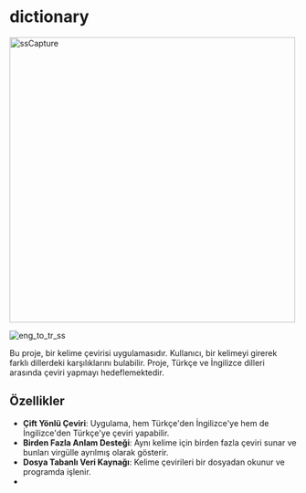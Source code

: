 # dictionary

<img src="https://github.com/user-attachments/assets/b4167816-d591-4385-90b7-24360f3f71d3" alt="ssCapture" width="500">

![eng_to_tr_ss](https://github.com/user-attachments/assets/286617e4-3ed4-4ced-9fe2-4d9e2e84eb08)

Bu proje, bir kelime çevirisi uygulamasıdır. Kullanıcı, bir kelimeyi girerek farklı dillerdeki karşılıklarını bulabilir. Proje, Türkçe ve İngilizce dilleri arasında çeviri yapmayı hedeflemektedir.
## Özellikler
- **Çift Yönlü Çeviri**: Uygulama, hem Türkçe'den İngilizce'ye hem de İngilizce'den Türkçe'ye çeviri yapabilir.
- **Birden Fazla Anlam Desteği**: Aynı kelime için birden fazla çeviri sunar ve bunları virgülle ayrılmış olarak gösterir.
- **Dosya Tabanlı Veri Kaynağı**: Kelime çevirileri bir dosyadan okunur ve programda işlenir.
- 

